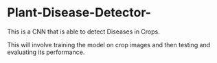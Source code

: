 # Plant-Disease-Detector-
This is a CNN that is able to detect Diseases in Crops. 

This will involve training the model on crop images and then testing and evaluating its performance.
